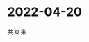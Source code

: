 # 2022-04-20

共 0 条

<!-- BEGIN WEIBO -->
<!-- 最后更新时间 Wed Apr 20 2022 20:30:42 GMT+0800 (China Standard Time) -->

<!-- END WEIBO -->
